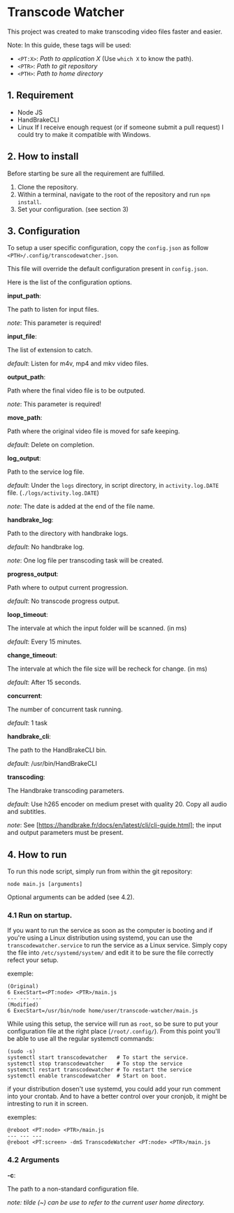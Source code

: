 # Transcode Watcher

This project was created to make transcoding video files faster and easier.

Note:
   In this guide, these tags will be used:

   * `<PT:X>`: *Path to application X* (Use `which X` to know the path).
   * `<PTR>`: *Path to git repository*
   * `<PTH>`: *Path to home directory*

## 1. Requirement

* Node JS
* HandBrakeCLI
* Linux
   If I receive enough request (or if someone submit a pull request) I could try to make it compatible with Windows.

## 2. How to install

Before starting be sure all the requirement are fulfilled.

1. Clone the repository.
2. Within a terminal, navigate to the root of the repository and run `npm install`.
3. Set your configuration. (see section 3)

## 3. Configuration

To setup a user specific configuration, copy the `config.json` as follow `<PTH>/.config/transcodewatcher.json`.

This file will override the default configuration present in `config.json`.

Here is the list of the configuration options.

**input_path**:
	
   The path to listen for input files.
   
   *note*: This parameter is required!

**input_file**:
	
   The list of extension to catch.
   
   *default*: Listen for m4v, mp4 and mkv video files.

**output_path**:
	
   Path where the final video file is to be outputed.
   
   *note*: This parameter is required!

**move_path**:
	
   Path where the original video file is moved for safe keeping.
   
   *default*: Delete on completion.

**log_output**:
	
   Path to the service log file.
   
   *default*: Under the `logs` directory, in script directory, in `activity.log.DATE` file. (`./logs/activity.log.DATE`)
   
   *note*: The date is added at the end of the file name.

**handbrake_log**:
	
   Path to the directory with handbrake logs.
   
   *default*: No handbrake log.
   
   *note*: One log file per transcoding task will be created.

**progress_output**:

   Path where to output current progression.
   
   *default*: No transcode progress output.

**loop_timeout**:

   The intervale at which the input folder will be scanned. (in ms)
   
   *default*: Every 15 minutes.

**change_timeout**:

   The intervale at which the file size will be recheck for change. (in ms)
   
   *default*: After 15 seconds.

**concurrent**:

   The number of concurrent task running.
   
   *default*: 1 task

**handbrake_cli**:

   The path to the HandBrakeCLI bin.
   
   *default*: /usr/bin/HandBrakeCLI

**transcoding**:

   The Handbrake transcoding parameters.
   
   *default*: Use h265 encoder on medium preset with quality 20. Copy all audio and subtitles.
   
   *note*: See [https://handbrake.fr/docs/en/latest/cli/cli-guide.html]; the input and output parameters must be present.

## 4. How to run

To run this node script, simply run from within the git repository:

```
node main.js [arguments]
```

Optional arguments can be added (see 4.2).

### 4.1 Run on startup.

If you want to run the service as soon as the computer is booting and if you're using a Linux distribution using systemd, you can use the `transcodewatcher.service` to run the service as a Linux service.
Simply copy the file into `/etc/systemd/system/` and edit it to be sure the file correctly refect your setup.

exemple:

```
(Original)
6 ExecStart=<PT:node> <PTR>/main.js
--- --- ---
(Modified)
6 ExecStart=/usr/bin/node home/user/transcode-watcher/main.js
```

While using this setup, the service will run as `root`, so be sure to put your configuration file at the right place (`/root/.config/`).
From this point you'll be able to use all the regular systemctl commands:

```
(sudo -s)
systemctl start transcodewatcher   # To start the service.
systemctl stop transcodewatcher    # To stop the service
systemctl restart transcodewatcher # To restart the service
systemctl enable transcodewatcher  # Start on boot.
```

if your distribution dosen't use systemd, you could add your run comment into your crontab.
And to have a better control over your cronjob, it might be intresting to run it in screen.

exemples:

```
@reboot <PT:node> <PTR>/main.js
--- --- ---
@reboot <PT:screen> -dmS TranscodeWatcher <PT:node> <PTR>/main.js
```

### 4.2 Arguments

**-c**: 

   The path to a non-standard configuration file.
   
   *note: tilde (~) can be use to refer to the current user home directory.*
